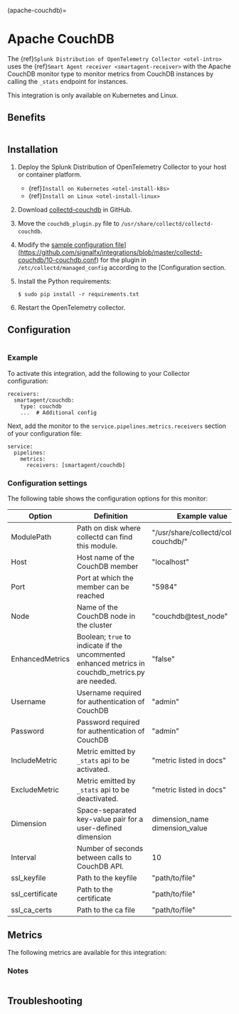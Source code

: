 (apache-couchdb)=

# Apache CouchDB

<meta name="description" content="Use this Splunk Observability Cloud integration for the Apache CouchDB monitor. See benefits, install, configuration, and metrics">

The {ref}`Splunk Distribution of OpenTelemetry Collector <otel-intro>` uses the {ref}`Smart Agent receiver <smartagent-receiver>` with the Apache CouchDB monitor type to monitor metrics from CouchDB instances by calling the `_stats` endpoint for instances.

This integration is only available on Kubernetes and Linux. 

## Benefits

```{include} /_includes/benefits.md
```

## Installation

1. Deploy the Splunk Distribution of OpenTelemetry Collector to your host or container platform.
   - {ref}`Install on Kubernetes <otel-install-k8s>`
   - {ref}`Install on Linux <otel-install-linux>`
2. Download <a class="external" href="https://github.com/signalfx/collectd-couchdb" target="_blank">collectd-couchdb</a> in GitHub.
3. Move the `couchdb_plugin.py` file to `/usr/share/collectd/collectd-couchdb`.
4. Modify the <a class="external" href="#configuration" target="_blank">sample configuration file](https://github.com/signalfx/integrations/blob/master/collectd-couchdb/10-couchdb.conf) for the plugin in `/etc/collectd/managed_config` according to the [Configuration</a> section.
5. Install the Python requirements:

   ```
   $ sudo pip install -r requirements.txt
   ```
6. Restart the OpenTelemetry collector.

## Configuration

```{include} /_includes/configuration.md
```

### Example

To activate this integration, add the following to your Collector configuration:

```
receivers:
  smartagent/couchdb:
    type: couchdb
    ...  # Additional config
```

Next, add the monitor to the `service.pipelines.metrics.receivers` section of your configuration file:

```
service:
  pipelines:
    metrics:
      receivers: [smartagent/couchdb]
```

### Configuration settings

The following table shows the configuration options for this monitor:

| Option | Definition | Example value |
| ---------------------|------------|---------------|
| ModulePath | Path on disk where collectd can find this module. | "/usr/share/collectd/collectd-couchdb/" |
| Host | Host name of the CouchDB member | "localhost" |
| Port | Port at which the member can be reached | "5984" |
| Node | Name of the CouchDB node in the cluster | "couchdb@test\_node" |
| EnhancedMetrics | Boolean; `true` to indicate if the uncommented enhanced metrics in couchdb_metrics.py are needed. | "false" |
| Username | Username required for authentication of CouchDB | "admin" |
| Password | Password required for authentication of CouchDB | "admin" |
| IncludeMetric | Metric emitted by `_stats` api to be activated. | "metric listed in docs" |
| ExcludeMetric | Metric emitted by `_stats` api to be deactivated. | "metric listed in docs" |
| Dimension | Space-separated key-value pair for a user-defined dimension | dimension\_name dimension\_value |
| Interval | Number of seconds between calls to CouchDB API. | 10 |
| ssl\_keyfile | Path to the keyfile | "path/to/file" |
| ssl\_certificate | Path to the certificate | "path/to/file" |
| ssl\_ca\_certs | Path to the ca file | "path/to/file" |

## Metrics

The following metrics are available for this integration:

<div class="metrics-yaml" url="https://raw.githubusercontent.com/signalfx/integrations/main/collectd-couchdb/metrics.yaml"></div>

### Notes

```{include} /_includes/metric-defs.md
```

## Troubleshooting

```{include} /_includes/troubleshooting.md
```
